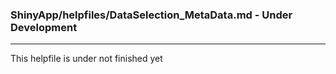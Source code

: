### ShinyApp/helpfiles/DataSelection_MetaData.md - Under Development

***

This helpfile is under not finished yet

